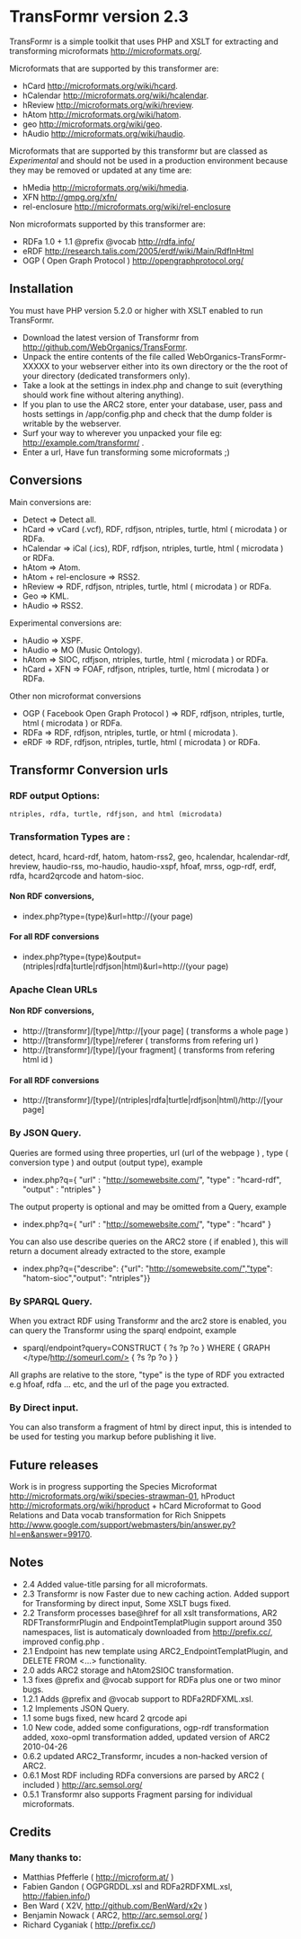 # TransFormr version 2.3

TransFormr is a simple toolkit that uses PHP and XSLT for extracting and transforming microformats <http://microformats.org/>.

Microformats that are supported by this transformer are:

* hCard <http://microformats.org/wiki/hcard>.
* hCalendar <http://microformats.org/wiki/hcalendar>.
* hReview <http://microformats.org/wiki/hreview>.
* hAtom <http://microformats.org/wiki/hatom>.
* geo <http://microformats.org/wiki/geo>.
* hAudio <http://microformats.org/wiki/haudio>.
	
Microformats that are supported by this transformr but are classed as *Experimental* and should not be used in a production environment because they may be removed or updated at any time are:

* hMedia <http://microformats.org/wiki/hmedia>.
* XFN <http://gmpg.org/xfn/>
* rel-enclosure <http://microformats.org/wiki/rel-enclosure>
	
Non microformats supported by this transformer are:
	
* RDFa 1.0 + 1.1 @prefix @vocab <http://rdfa.info/>
* eRDF <http://research.talis.com/2005/erdf/wiki/Main/RdfInHtml>
* OGP ( Open Graph Protocol ) <http://opengraphprotocol.org/>
	
## Installation 

You must have PHP version 5.2.0 or higher with XSLT enabled to run TransFormr.

* Download the latest version of Transformr from <http://github.com/WebOrganics/TransFormr>.
* Unpack the entire contents of the file called WebOrganics-TransFormr-XXXXX to your webserver either into its own directory or the the root of your directory (dedicated transformers only). 
* Take a look at the settings in index.php and change to suit (everything should work fine without altering anything).
* If you plan to use the ARC2 store, enter your database, user, pass and hosts settings in /app/config.php  and check that the dump folder is writable by the webserver.
* Surf your way to wherever you unpacked your file eg: http://example.com/transformr/ .
* Enter a url, Have fun transforming some microformats ;)
	
## Conversions

Main conversions are:

* Detect => Detect all.
* hCard => vCard (.vcf), RDF, rdfjson, ntriples, turtle, html ( microdata )  or RDFa.
* hCalendar => iCal (.ics), RDF, rdfjson, ntriples, turtle, html ( microdata )  or RDFa.
* hAtom => Atom.
* hAtom + rel-enclosure => RSS2.
* hReview => RDF, rdfjson, ntriples, turtle, html ( microdata )  or RDFa.
* Geo => KML.
* hAudio => RSS2.

Experimental conversions are:

* hAudio => XSPF.
* hAudio => MO (Music Ontology).
* hAtom  => SIOC, rdfjson, ntriples, turtle, html ( microdata )  or RDFa. 
* hCard + XFN => FOAF, rdfjson, ntriples, turtle, html ( microdata )  or RDFa.
	
Other non microformat conversions

* OGP ( Facebook Open Graph Protocol ) => RDF, rdfjson, ntriples, turtle, html ( microdata )  or RDFa.
* RDFa => RDF, rdfjson, ntriples, turtle, or html ( microdata ).
* eRDF => RDF, rdfjson, ntriples, turtle, html ( microdata )  or RDFa.

## Transformr Conversion urls

### RDF output Options: 

	ntriples, rdfa, turtle, rdfjson, and html (microdata)
	
### Transformation Types are :

detect, hcard, hcard-rdf, hatom, hatom-rss2, geo, hcalendar, hcalendar-rdf, hreview, haudio-rss, mo-haudio, haudio-xspf, hfoaf, mrss, ogp-rdf, erdf, rdfa, hcard2qrcode and hatom-sioc.

#### Non RDF conversions,

* index.php?type=(type)&url=http://(your page)

#### For all RDF conversions

* index.php?type=(type)&output=(ntriples|rdfa|turtle|rdfjson|html)&url=http://(your page)

### Apache Clean URLs

#### Non RDF conversions,

* http://[transformr]/[type]/http://[your page] ( transforms a whole page )
* http://[transformr]/[type]/referer ( transforms from refering url )
* http://[transformr]/[type]/[your fragment] ( transforms from refering html id )

#### For all RDF conversions

* http://[transformr]/[type]/(ntriples|rdfa|turtle|rdfjson|html)/http://[your page]

### By JSON Query.

Queries are formed using three properties, url (url of the webpage ) , type ( conversion type ) and output (output type), example 

* index.php?q={ "url" : "http://somewebsite.com/", "type" : "hcard-rdf", "output" : "ntriples" } 

The output property is optional and may be omitted from a Query, example

* index.php?q={ "url" : "http://somewebsite.com/", "type" : "hcard" }

You can also use describe queries on the ARC2 store ( if enabled ), this will return a document already extracted to the store, example

* index.php?q={"describe": {"url": "http://somewebsite.com/","type": "hatom-sioc","output": "ntriples"}}  

### By SPARQL Query.

When you extract RDF using Transformr and the arc2 store is enabled, you can query the Transformr using the sparql endpoint, example

* sparql/endpoint?query=CONSTRUCT { ?s ?p ?o } WHERE { GRAPH </type/http://someurl.com/> { ?s ?p ?o } }

All graphs are relative to the store, "type" is the type of RDF you extracted e.g hfoaf, rdfa ... etc, and the url of the page you extracted.

### By Direct input.

You can also transform a fragment of html by direct input, this is intended to be used for testing you markup before publishing it live.

## Future releases

Work is in progress supporting the Species Microformat <http://microformats.org/wiki/species-strawman-01>, hProduct <http://microformats.org/wiki/hproduct> + hCard Microformat to Good Relations and Data vocab transformation for Rich Snippets <http://www.google.com/support/webmasters/bin/answer.py?hl=en&answer=99170>. 

## Notes

* 2.4 Added value-title parsing for all microformats.
* 2.3 Transformr is now Faster due to new caching action. Added support for Transforming by direct input, Some XSLT bugs fixed.
* 2.2 Transform processes base@href for all xslt transformations, AR2 RDFTransformrPlugin and EndpointTemplatPlugin support around 350 namespaces, 
  list is automaticaly downloaded from <http://prefix.cc/>, improved config.php .
* 2.1 Endpoint has new template using ARC2_EndpointTemplatPlugin, and DELETE FROM <...> functionality. 
* 2.0 adds ARC2 storage and hAtom2SIOC transformation. 
* 1.3 fixes @prefix and @vocab support for RDFa plus one or two minor bugs.
* 1.2.1 Adds @prefix and @vocab support to RDFa2RDFXML.xsl.
* 1.2 Implements JSON Query.
* 1.1 some bugs fixed, new hcard 2 qrcode api
* 1.0 New code, added some configurations, ogp-rdf transformation added, xoxo-opml transformation added, updated version of ARC2 2010-04-26
* 0.6.2 updated ARC2_Transformr, incudes a non-hacked version of ARC2.  
* 0.6.1 Most RDF including RDFa conversions are parsed by ARC2 ( included ) http://arc.semsol.org/
* 0.5.1 Transformr also supports Fragment parsing for individual microformats.

## Credits

### Many thanks to:

* Matthias Pfefferle ( <http://microform.at/> ) 
* Fabien Gandon ( OGPGRDDL.xsl and RDFa2RDFXML.xsl, <http://fabien.info/>)
* Ben Ward ( X2V, <http://github.com/BenWard/x2v> )
* Benjamin Nowack ( ARC2, <http://arc.semsol.org/> )
* Richard Cyganiak ( <http://prefix.cc/>)